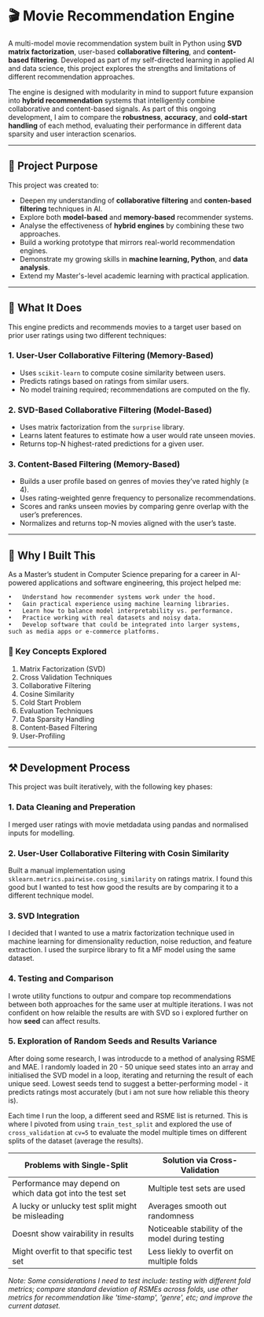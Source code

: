 # 🎬 Movie Recommendation Engine

A multi-model movie recommendation system built in Python using **SVD matrix factorization**, user-based **collaborative filtering**, and **content-based filtering**. Developed as part of my self-directed learning in applied AI and data science, this project explores the strengths and limitations of different recommendation approaches.

The engine is designed with modularity in mind to support future expansion into **hybrid recommendation** systems that intelligently combine collaborative and content-based signals. As part of this ongoing development, I aim to compare the **robustness**, **accuracy**, and **cold-start handling** of each method, evaluating their performance in different data sparsity and user interaction scenarios.

---

## 🧠 Project Purpose

This project was created to:
- Deepen my understanding of **collaborative filtering** and **conten-based filtering** techniques in AI.
- Explore both **model-based** and **memory-based** recommender systems.
- Analyse the effectiveness of **hybrid engines** by combining these two approaches.
- Build a working prototype that mirrors real-world recommendation engines.
- Demonstrate my growing skills in **machine learning, Python**, and **data analysis**.
- Extend my Master's-level academic learning with practical application.

---

## 🚀 What It Does

This engine predicts and recommends movies to a target user based on prior user ratings using two different techniques:

### 1. **User-User Collaborative Filtering (Memory-Based)**
- Uses `scikit-learn` to compute cosine similarity between users.
- Predicts ratings based on ratings from similar users.
- No model training required; recommendations are computed on the fly.

### 2. **SVD-Based Collaborative Filtering (Model-Based)**
- Uses matrix factorization from the `surprise` library.
- Learns latent features to estimate how a user would rate unseen movies.
- Returns top-N highest-rated predictions for a given user.

### 3.	Content-Based Filtering (Memory-Based)
- Builds a user profile based on genres of movies they’ve rated highly (≥ 4).
- Uses rating-weighted genre frequency to personalize recommendations.
- Scores and ranks unseen movies by comparing genre overlap with the user’s preferences.
- Normalizes and returns top-N movies aligned with the user’s taste.

---

## 🎯 Why I Built This

As a Master’s student in Computer Science preparing for a career in AI-powered applications and software engineering, this project helped me:

	•	Understand how recommender systems work under the hood.
	•	Gain practical experience using machine learning libraries.
	•	Learn how to balance model interpretability vs. performance.
	•	Practice working with real datasets and noisy data.
	•	Develop software that could be integrated into larger systems, such as media apps or e-commerce platforms.

 ### 🧠 Key Concepts Explored

1. Matrix Factorization (SVD)
2. Cross Validation Techniques
3. Collaborative Filtering
5. Cosine Similarity
6. Cold Start Problem
7. Evaluation Techniques
8. Data Sparsity Handling
9. Content-Based Filtering
10. User-Profiling

---

## ⚒️ Development Process

This project was built iteratively, with the following key phases:
### 1. Data Cleaning and Preperation
I merged user ratings with movie metdadata using pandas and normalised inputs for modelling. 

### 2. User-User Collaborative Filtering with Cosin Similarity
Built a manual implementation using `sklearn.metrics.pairwise.cosing_similarity` on ratings matrix. I found this good but I wanted to test how good the results are by comparing it to a different technique model.

### 3. SVD Integration
I decided that I wanted to use a matrix factorization technique used in machine learning for dimensionality reduction, noise reduction, and feature extraction. I used the surpirce library to fit a MF model using the same dataset.

### 4. Testing and Comparison
I wrote utility functions to outpur and compare top recommendations between both approaches for the same user at multiple iterations. I was not confident on how relaible the results are with SVD so i explored further on how **seed** can affect results.

### 5. Exploration of Random Seeds and Results Variance
After doing some research, I was introducde to a method of analysing RSME and MAE. I randomly loaded in 20 - 50 unique seed states into an array and initialised the SVD model in a loop, iterating and returning the result of each unique seed.
Lowest seeds tend to suggest a better-performing model - it predicts ratings most accurately (but i am not sure how reliable this theory is). 

Each time I run the loop, a different seed and RSME list is returned. This is where I pivoted from using `train_test_split` and explored the use of `cross_validation` at `cv=5` to evaluate the model multiple times on different splits of the dataset (average the results). 

| Problems with Single-Split | Solution via Cross-Validation |
|-----------------|-------------|
| Performance may depend on which data got into the test set | Multiple test sets are used |
| A lucky or unlucky test split might be misleading | Averages smooth out randomness |
| Doesnt show vairability in results | Noticeable stability of the model during testing |
| Might overfit to that specific test set | Less liekly to overfit on multiple folds |

*Note: Some considerations I need to test include: testing with different fold metrics; compare standard deviation of RSMEs across folds, use other metrics for recommendation like 'time-stamp', 'genre', etc; and improve the current dataset.*

 
